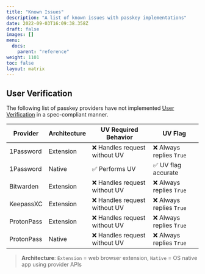 ```yaml
---
title: "Known Issues"
description: "A list of known issues with passkey implementations"
date: 2022-09-03T16:09:38.358Z
draft: false
images: []
menu:
  docs:
    parent: "reference"
weight: 1101
toc: false
layout: matrix
---
```



## User Verification

The following list of passkey providers have not implemented [User Verification](../terms#user-verification-uv) in a spec-compliant manner.

| **Provider** | **Architecture** | **UV Required Behavior**      | **UV Flag**              |
| ------------ | ---------------- | ----------------------------- | ------------------------ |
| 1Password    | Extension        | ❌ Handles request without UV | ❌ Always replies `True` |
| 1Password    | Native           | ✅ Performs UV                | ✅ UV flag accurate      |
| Bitwarden    | Extension        | ❌ Handles request without UV | ❌ Always replies `True` |
| KeepassXC    | Extension        | ❌ Handles request without UV | ❌ Always replies `True` |
| ProtonPass   | Extension        | ❌ Handles request without UV | ❌ Always replies `True` |
| ProtonPass   | Native           | ❌ Handles request without UV | ❌ Always replies `True` |

> **Architecture**: `Extension` = web browser extension, `Native` = OS native app using provider APIs
